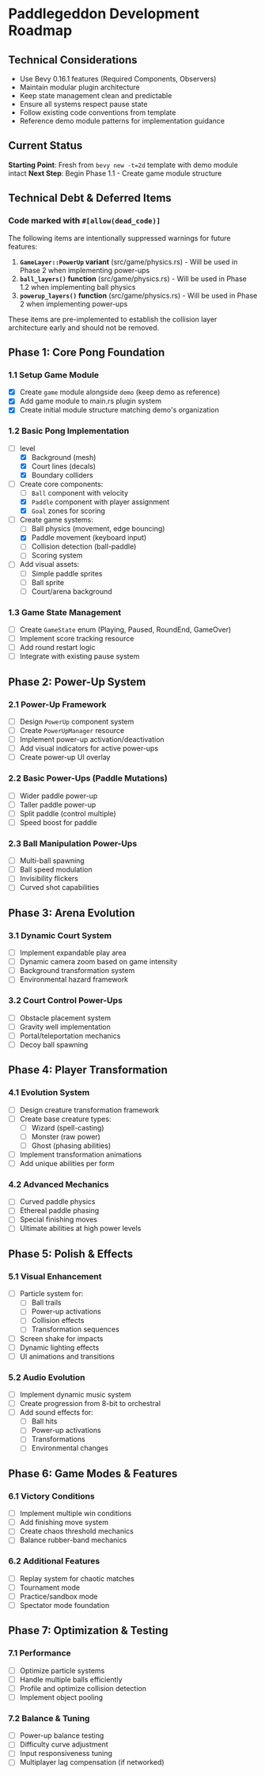 # Paddlegeddon Development Roadmap

## Technical Considerations

- Use Bevy 0.16.1 features (Required Components, Observers)
- Maintain modular plugin architecture
- Keep state management clean and predictable
- Ensure all systems respect pause state
- Follow existing code conventions from template
- Reference demo module patterns for implementation guidance

## Current Status

**Starting Point**: Fresh from `bevy new -t=2d` template with demo module intact
**Next Step**: Begin Phase 1.1 - Create game module structure

## Technical Debt & Deferred Items

### Code marked with `#[allow(dead_code)]`

The following items are intentionally suppressed warnings for future features:

1. **`GameLayer::PowerUp` variant** (src/game/physics.rs) - Will be used in
   Phase 2 when implementing power-ups
2. **`ball_layers()` function** (src/game/physics.rs) - Will be used in Phase
   1.2 when implementing ball physics
3. **`powerup_layers()` function** (src/game/physics.rs) - Will be used in
   Phase 2 when implementing power-ups

These items are pre-implemented to establish the collision layer architecture
early and should not be removed.

## Phase 1: Core Pong Foundation

### 1.1 Setup Game Module

- [x] Create `game` module alongside `demo` (keep demo as reference)
- [x] Add game module to main.rs plugin system
- [x] Create initial module structure matching demo's organization

### 1.2 Basic Pong Implementation

- [ ] level
  - [x] Background (mesh)
  - [x] Court lines (decals)
  - [x] Boundary colliders
- [ ] Create core components:
  - [ ] `Ball` component with velocity
  - [x] `Paddle` component with player assignment
  - [x] `Goal` zones for scoring
- [ ] Create game systems:
  - [ ] Ball physics (movement, edge bouncing)
  - [x] Paddle movement (keyboard input)
  - [ ] Collision detection (ball-paddle)
  - [ ] Scoring system
- [ ] Add visual assets:
  - [ ] Simple paddle sprites
  - [ ] Ball sprite
  - [ ] Court/arena background

### 1.3 Game State Management

- [ ] Create `GameState` enum (Playing, Paused, RoundEnd, GameOver)
- [ ] Implement score tracking resource
- [ ] Add round restart logic
- [ ] Integrate with existing pause system

## Phase 2: Power-Up System

### 2.1 Power-Up Framework

- [ ] Design `PowerUp` component system
- [ ] Create `PowerUpManager` resource
- [ ] Implement power-up activation/deactivation
- [ ] Add visual indicators for active power-ups
- [ ] Create power-up UI overlay

### 2.2 Basic Power-Ups (Paddle Mutations)

- [ ] Wider paddle power-up
- [ ] Taller paddle power-up
- [ ] Split paddle (control multiple)
- [ ] Speed boost for paddle

### 2.3 Ball Manipulation Power-Ups

- [ ] Multi-ball spawning
- [ ] Ball speed modulation
- [ ] Invisibility flickers
- [ ] Curved shot capabilities

## Phase 3: Arena Evolution

### 3.1 Dynamic Court System

- [ ] Implement expandable play area
- [ ] Dynamic camera zoom based on game intensity
- [ ] Background transformation system
- [ ] Environmental hazard framework

### 3.2 Court Control Power-Ups

- [ ] Obstacle placement system
- [ ] Gravity well implementation
- [ ] Portal/teleportation mechanics
- [ ] Decoy ball spawning

## Phase 4: Player Transformation

### 4.1 Evolution System

- [ ] Design creature transformation framework
- [ ] Create base creature types:
  - [ ] Wizard (spell-casting)
  - [ ] Monster (raw power)
  - [ ] Ghost (phasing abilities)
- [ ] Implement transformation animations
- [ ] Add unique abilities per form

### 4.2 Advanced Mechanics

- [ ] Curved paddle physics
- [ ] Ethereal paddle phasing
- [ ] Special finishing moves
- [ ] Ultimate abilities at high power levels

## Phase 5: Polish & Effects

### 5.1 Visual Enhancement

- [ ] Particle system for:
  - [ ] Ball trails
  - [ ] Power-up activations
  - [ ] Collision effects
  - [ ] Transformation sequences
- [ ] Screen shake for impacts
- [ ] Dynamic lighting effects
- [ ] UI animations and transitions

### 5.2 Audio Evolution

- [ ] Implement dynamic music system
- [ ] Create progression from 8-bit to orchestral
- [ ] Add sound effects for:
  - [ ] Ball hits
  - [ ] Power-up activations
  - [ ] Transformations
  - [ ] Environmental changes

## Phase 6: Game Modes & Features

### 6.1 Victory Conditions

- [ ] Implement multiple win conditions
- [ ] Add finishing move system
- [ ] Create chaos threshold mechanics
- [ ] Balance rubber-band mechanics

### 6.2 Additional Features

- [ ] Replay system for chaotic matches
- [ ] Tournament mode
- [ ] Practice/sandbox mode
- [ ] Spectator mode foundation

## Phase 7: Optimization & Testing

### 7.1 Performance

- [ ] Optimize particle systems
- [ ] Handle multiple balls efficiently
- [ ] Profile and optimize collision detection
- [ ] Implement object pooling

### 7.2 Balance & Tuning

- [ ] Power-up balance testing
- [ ] Difficulty curve adjustment
- [ ] Input responsiveness tuning
- [ ] Multiplayer lag compensation (if networked)

